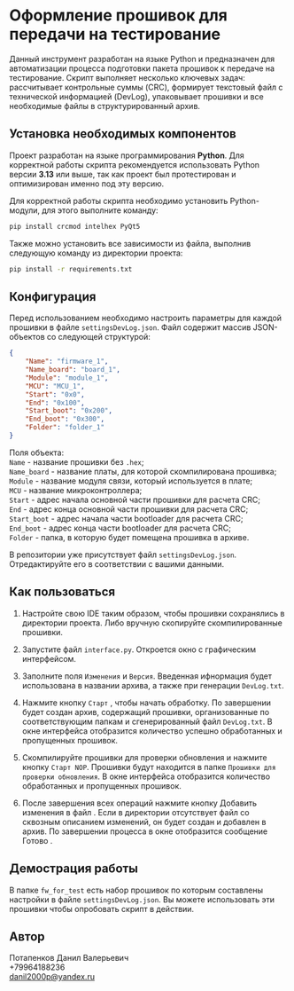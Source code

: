 # Оформление прошивок для передачи на тестирование

Данный инструмент разработан на языке Python и предназначен для автоматизации процесса подготовки пакета прошивок к передаче на тестирование. Скрипт выполняет несколько ключевых задач: рассчитывает контрольные суммы (CRC), формирует текстовый файл с технической информацией (DevLog), упаковывает прошивки и все необходимые файлы в структурированный архив.

## Установка необходимых компонентов

Проект разработан на языке программирования **Python**. Для корректной работы скрипта рекомендуется использовать Python версии **3.13** или выше, так как проект был протестирован и оптимизирован именно под эту версию.

Для корректной работы скрипта необходимо установить Python-модули, для этого выполните команду:  

```bash
pip install crcmod intelhex PyQt5
```

Также можно установить все зависимости из файла, выполнив следующую команду из директории проекта:

```bash
pip install -r requirements.txt
```

## Конфигурация


Перед использованием необходимо настроить параметры для каждой прошивки в файле `settingsDevLog.json`. Файл содержит массив JSON-объектов со следующей структурой:

```json
{
    "Name": "firmware_1",
    "Name_board": "board_1",
    "Module": "module_1",
    "MCU": "MCU_1",
    "Start": "0x0",
    "End": "0x100",
    "Start_boot": "0x200",
    "End_boot": "0x300",
    "Folder": "folder_1"
}
```

Поля объекта:  
`Name` - название прошивки без `.hex`;  
`Name_board` - название платы, для которой скомпилирована прошивка;  
`Module` - название модуля связи, который используется в плате;  
`MCU` - название микроконтроллера;  
`Start` - адрес начала основной части прошивки для расчета  CRC;  
`End` - адрес конца основной части прошивки для расчета  CRC;  
`Start_boot` - адрес начала части bootloader для расчета CRC;  
`End_boot` - адрес конца части bootloader для расчета CRC;  
`Folder` - папка, в которую будет помещена прошивка в архиве.  

В репозитории уже присутствует файл `settingsDevLog.json`. Отредактируйте его в соответствии с вашими данными.

## Как пользоваться

1. Настройте свою IDE таким образом, чтобы прошивки сохранялись в директории проекта. Либо вручную скопируйте скомпилированные прошивки.

2. Запустите файл `interface.py`. Откроется окно с графическим интерфейсом.

3. Заполните поля `Изменения` и `Версия`. Введенная ифнормация будет использована в названии архива, а также при генерации `DevLog.txt`.

4. Нажмите кнопку `Старт` , чтобы начать обработку. По завершении будет создан архив, содержащий прошивки, организованные по соответствующим папкам и сгенерированный файл `DevLog.txt`. В окне интерфейса отобразится количество успешно обработанных и пропущенных прошивок.

5. Скомпилируйте прошивки для проверки обновления и нажмите кнопку `Старт NOP`. Прошивки будут находится в папке `Прошивки для проверки обновления`. В окне интерфейса отобразится количество обработанных и пропущенных прошивок.

6. После завершения всех операций нажмите кнопку Добавить изменения в файл . Если в директории отсутствует файл со сквозным описанием изменений, он будет создан и добавлен в архив. По завершении процесса в окне отобразится сообщение Готово .

## Демострация работы

В папке `fw_for_test` есть набор прошивок по которым составлены настройки в файле `settingsDevLog.json`. Вы можете использовать эти прошивки чтобы опробовать скрипт в действии.

## Автор

Потапенков Данил Валерьевич  
+79964188236  
danil2000p@yandex.ru  






